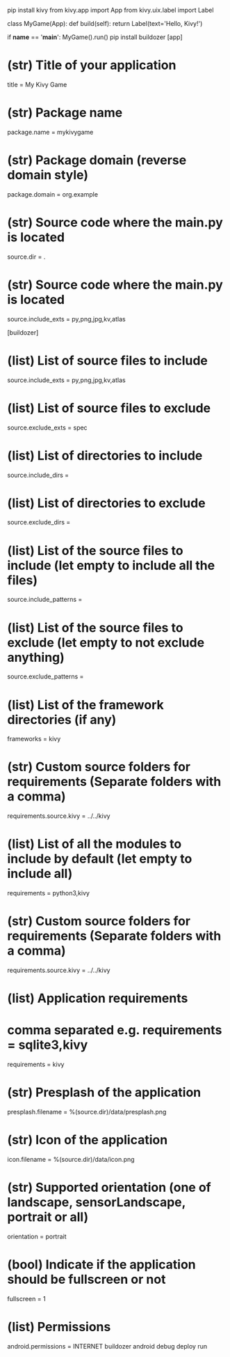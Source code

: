 pip install kivy
from kivy.app import App
from kivy.uix.label import Label

class MyGame(App):
    def build(self):
        return Label(text='Hello, Kivy!')

if __name__ == '__main__':
    MyGame().run()
pip install buildozer
[app]

# (str) Title of your application
title = My Kivy Game

# (str) Package name
package.name = mykivygame

# (str) Package domain (reverse domain style)
package.domain = org.example

# (str) Source code where the main.py is located
source.dir = .

# (str) Source code where the main.py is located
source.include_exts = py,png,jpg,kv,atlas

[buildozer]

# (list) List of source files to include
source.include_exts = py,png,jpg,kv,atlas

# (list) List of source files to exclude
source.exclude_exts = spec

# (list) List of directories to include
source.include_dirs = 

# (list) List of directories to exclude
source.exclude_dirs = 

# (list) List of the source files to include (let empty to include all the files)
source.include_patterns = 

# (list) List of the source files to exclude (let empty to not exclude anything)
source.exclude_patterns = 

# (list) List of the framework directories (if any)
frameworks = kivy

# (str) Custom source folders for requirements (Separate folders with a comma)
requirements.source.kivy = ../../kivy

# (list) List of all the modules to include by default (let empty to include all)
requirements = python3,kivy

# (str) Custom source folders for requirements (Separate folders with a comma)
requirements.source.kivy = ../../kivy

# (list) Application requirements
# comma separated e.g. requirements = sqlite3,kivy
requirements = kivy

# (str) Presplash of the application
presplash.filename = %(source.dir)/data/presplash.png

# (str) Icon of the application
icon.filename = %(source.dir)/data/icon.png

# (str) Supported orientation (one of landscape, sensorLandscape, portrait or all)
orientation = portrait

# (bool) Indicate if the application should be fullscreen or not
fullscreen = 1

# (list) Permissions
android.permissions = INTERNET
buildozer android debug deploy run

